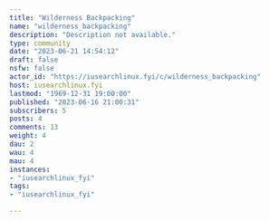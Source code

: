 ```yaml
---
title: "Wilderness Backpacking" 
name: "wilderness_backpacking"
description: "Description not available."
type: community
date: "2023-06-21 14:54:12"
draft: false
nsfw: false
actor_id: "https://iusearchlinux.fyi/c/wilderness_backpacking"
host: iusearchlinux.fyi
lastmod: "1969-12-31 19:00:00"
published: "2023-06-16 21:00:31"
subscribers: 5
posts: 4
comments: 13
weight: 4
dau: 2
wau: 4
mau: 4
instances:
- "iusearchlinux_fyi"
tags: 
- "iusearchlinux_fyi"

---
```

